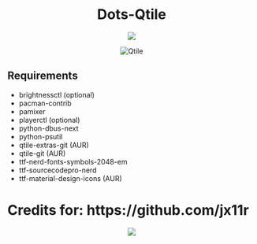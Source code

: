 <div align="center">
  <h1>Dots-Qtile</h1>

  <a href="https://github.com/qtile/qtile">
    <img src="https://img.shields.io/badge/qtile-git-informational.svg?style=for-the-badge&logo=python&color=b4befe&logoColor=cdd6f4&labelColor=1e1e2e" />
  </a>
  <a href="#Qtile">
  </a>
</div>
<div align="center">
  
![Qtile](https://user-images.githubusercontent.com/95487675/221333885-5cb70d0d-36f1-47ed-b77f-d4ba7349d4f5.png)
</div>



## Requirements
- brightnessctl (optional)
- pacman-contrib
- pamixer
- playerctl (optional)
- python-dbus-next
- python-psutil
- qtile-extras-git (AUR)
- qtile-git (AUR)
- ttf-nerd-fonts-symbols-2048-em
- ttf-sourcecodepro-nerd
- ttf-material-design-icons (AUR)

</div>
  <h1>Credits for: https://github.com/jx11r</h1>

<p align="center">
  <a href="https://github.com/vorosdev/dotfiles-qtile/blob/master/LICENSE">
    <img src="https://img.shields.io/static/v1.svg?style=for-the-badge&label=License&message=GPL-3.0&colorA=1e1e2e&colorB=b4befe"/>
  </a>
</p>
